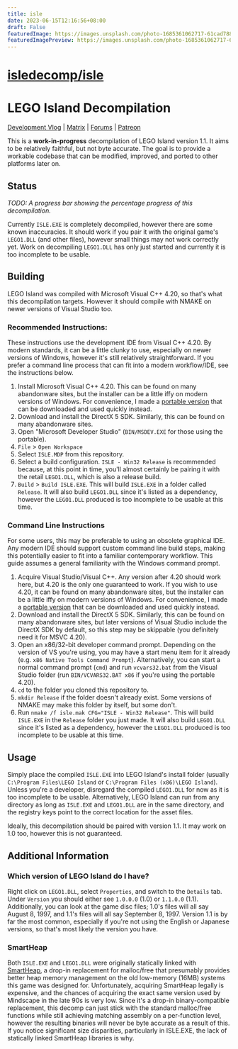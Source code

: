 ```yaml
---
title: isle
date: 2023-06-15T12:16:56+08:00
draft: False
featuredImage: https://images.unsplash.com/photo-1685361062717-61cad788e120?ixid=M3w0NjAwMjJ8MHwxfHJhbmRvbXx8fHx8fHx8fDE2ODY4MDI0OTd8&ixlib=rb-4.0.3
featuredImagePreview: https://images.unsplash.com/photo-1685361062717-61cad788e120?ixid=M3w0NjAwMjJ8MHwxfHJhbmRvbXx8fHx8fHx8fDE2ODY4MDI0OTd8&ixlib=rb-4.0.3
---
```


# [isledecomp/isle](https://github.com/isledecomp/isle)

# LEGO Island Decompilation

[Development Vlog](https://www.youtube.com/playlist?list=PLbpl-gZkNl2COf_bB6cfgTapD5WduAfPz) | [Matrix](https://matrix.to/#/#isledecomp:matrix.org) | [Forums](https://forum.mattkc.com/viewforum.php?f=1) | [Patreon](https://www.patreon.com/mattkc)
  
This is a **work-in-progress** decompilation of LEGO Island version 1.1. It aims to be relatively faithful, but not byte accurate. The goal is to provide a workable codebase that can be modified, improved, and ported to other platforms later on.

## Status

*TODO: A progress bar showing the percentage progress of this decompilation.*

Currently `ISLE.EXE` is completely decompiled, however there are some known inaccuracies. It should work if you pair it with the original game's `LEGO1.DLL` (and other files), however small things may not work correctly yet. Work on decompiling `LEGO1.DLL` has only just started and currently it is too incomplete to be usable.

## Building

LEGO Island was compiled with Microsoft Visual C++ 4.20, so that's what this decompilation targets. However it should compile with NMAKE on newer versions of Visual Studio too.

### Recommended Instructions:

These instructions use the development IDE from Visual C++ 4.20. By modern standards, it can be a little clunky to use, especially on newer versions of Windows, however it's still relatively straightforward. If you prefer a command line process that can fit into a modern workflow/IDE, see the instructions below.

1. Install Microsoft Visual C++ 4.20. This can be found on many abandonware sites, but the installer can be a little iffy on modern versions of Windows. For convenience, I made a [portable version](https://github.com/itsmattkc/msvc420) that can be downloaded and used quickly instead.
2. Download and install the DirectX 5 SDK. Similarly, this can be found on many abandonware sites.
3. Open "Microsoft Developer Studio" (`BIN/MSDEV.EXE` for those using the portable).
4. `File` > `Open Workspace`
5. Select `ISLE.MDP` from this repository.
6. Select a build configuration. `ISLE - Win32 Release` is recommended because, at this point in time, you'll almost certainly be pairing it with the retail `LEGO1.DLL`, which is also a release build.
7. `Build` > `Build ISLE.EXE`. This will build `ISLE.EXE` in a folder called `Release`. It will also build `LEGO1.DLL` since it's listed as a dependency, however the `LEGO1.DLL` produced is too incomplete to be usable at this time.

### Command Line Instructions

For some users, this may be preferable to using an obsolete graphical IDE. Any modern IDE should support custom command line build steps, making this potentially easier to fit into a familiar contemporary workflow. This guide assumes a general familiarity with the Windows command prompt.

1. Acquire Visual Studio/Visual C++. Any version after 4.20 should work here, but 4.20 is the only one guaranteed to work. If you wish to use 4.20, it can be found on many abandonware sites, but the installer can be a little iffy on modern versions of Windows. For convenience, I made a [portable version](https://github.com/itsmattkc/msvc420) that can be downloaded and used quickly instead.
2. Download and install the DirectX 5 SDK. Similarly, this can be found on many abandonware sites, but later versions of Visual Studio include the DirectX SDK by default, so this step may be skippable (you definitely need it for MSVC 4.20).
3. Open an x86/32-bit developer command prompt. Depending on the version of VS you're using, you may have a start menu item for it already (e.g. `x86 Native Tools Command Prompt`). Alternatively, you can start a normal command prompt (`cmd`) and run `vcvars32.bat` from the Visual Studio folder (run `BIN/VCVARS32.BAT x86` if you're using the portable 4.20).
4. `cd` to the folder you cloned this repository to.
5. `mkdir Release` if the folder doesn't already exist. Some versions of NMAKE may make this folder by itself, but some don't.
6. Run `nmake /f isle.mak CFG="ISLE - Win32 Release"`. This will build `ISLE.EXE` in the `Release` folder you just made. It will also build `LEGO1.DLL` since it's listed as a dependency, however the `LEGO1.DLL` produced is too incomplete to be usable at this time.

## Usage

Simply place the compiled `ISLE.EXE` into LEGO Island's install folder (usually `C:\Program Files\LEGO Island` or `C:\Program Files (x86)\LEGO Island`). Unless you're a developer, disregard the compiled `LEGO1.DLL` for now as it is too incomplete to be usable. Alternatively, LEGO Island can run from any directory as long as `ISLE.EXE` and `LEGO1.DLL` are in the same directory, and the registry keys point to the correct location for the asset files.

Ideally, this decompilation should be paired with version 1.1. It may work on 1.0 too, however this is not guaranteed.

## Additional Information

### Which version of LEGO Island do I have?

Right click on `LEGO1.DLL`, select `Properties`, and switch to the `Details` tab. Under `Version` you should either see `1.0.0.0` (1.0) or `1.1.0.0` (1.1). Additionally, you can look at the game disc files; 1.0's files will all say August 8, 1997, and 1.1's files will all say September 8, 1997. Version 1.1 is by far the most common, especially if you're not using the English or Japanese versions, so that's most likely the version you have.

### SmartHeap

Both `ISLE.EXE` and `LEGO1.DLL` were originally statically linked with [SmartHeap](http://www.microquill.com/smartheap/sh_tspec.htm), a drop-in replacement for malloc/free that presumably provides better heap memory management on the old low-memory (16MB) systems this game was designed for. Unfortunately, acquiring SmartHeap legally is expensive, and the chances of acquiring the exact same version used by Mindscape in the late 90s is very low. Since it's a drop-in binary-compatible replacement, this decomp can just stick with the standard malloc/free functions while still achieving matching assembly on a per-function level, however the resulting binaries will never be byte accurate as a result of this. If you notice significant size disparities, particularly in ISLE.EXE, the lack of statically linked SmartHeap libraries is why.
